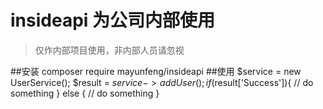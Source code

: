 # insideapi 为公司内部使用
> 仅作内部项目使用，非内部人员请忽视

##安装
    composer require mayunfeng/insideapi
##使用
    $service = new UserService();
    $result = $service->addUser();
    if($result['Success']){
        // do something
    } else {
        // do something
    }